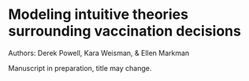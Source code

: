 # Modeling intuitive theories surrounding vaccination decisions

Authors: Derek Powell, Kara Weisman, & Ellen Markman

Manuscript in preparation, title may change.
